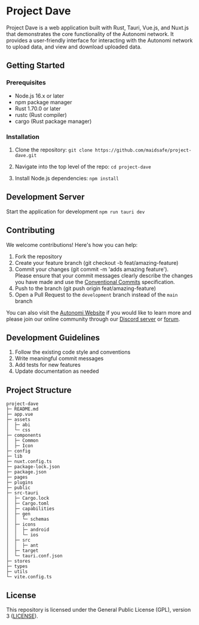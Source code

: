 # Project Dave

Project Dave is a web application built with Rust, Tauri, Vue.js, and Nuxt.js that demonstrates the core functionality of the Autonomi network. It provides a user-friendly interface for interacting with the Autonomi network to upload data, and view and download uploaded data.

## Getting Started

### Prerequisites

- Node.js 16.x or later
- npm package manager
- Rust 1.70.0 or later
- rustc (Rust compiler)
- cargo (Rust package manager)

### Installation

1. Clone the repository: `git clone https://github.com/maidsafe/project-dave.git`

2. Navigate into the top level of the repo: `cd project-dave`

3. Install Node.js dependencies: `npm install`

## Development Server

Start the application for development `npm run tauri dev`

## Contributing

We welcome contributions! Here's how you can help:

1. Fork the repository
2. Create your feature branch (git checkout -b feat/amazing-feature)
3. Commit your changes (git commit -m 'adds amazing feature'). <br>Please ensure that your commit messages clearly describe the changes you have made and use the [Conventional Commits](https://www.conventionalcommits.org/) specification.
4. Push to the branch (git push origin feat/amazing-feature)
5. Open a Pull Request to the `development` branch instead of the `main` branch

You can also visit the [Autonomi Website](https://autonomi.com/) if you would like to learn more and please join our
online community through our [Discord server](https://discord.com/invite/autonomi) or [forum](https://forum.autonomi.community/).

## Development Guidelines

1. Follow the existing code style and conventions
2. Write meaningful commit messages
3. Add tests for new features
4. Update documentation as needed

## Project Structure

```
project-dave
├─ README.md
├─ app.vue
├─ assets
│  ├─ abi
│  └─ css
├─ components
│  ├─ Common
│  ├─ Icon
├─ config
├─ lib
├─ nuxt.config.ts
├─ package-lock.json
├─ package.json
├─ pages
├─ plugins
├─ public
├─ src-tauri
│  ├─ Cargo.lock
│  ├─ Cargo.toml
│  ├─ capabilities
│  ├─ gen
│  │  └─ schemas
│  ├─ icons
│  │  ├─ android
│  │  └─ ios
│  ├─ src
│  │  ├─ ant
│  ├─ target
│  └─ tauri.conf.json
├─ stores
├─ types
├─ utils
└─ vite.config.ts
```

## License

This repository is licensed under the General Public License (GPL), version
3 ([LICENSE](http://www.gnu.org/licenses/gpl-3.0.en.html)).
